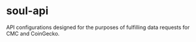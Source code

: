 # soul-api
API configurations designed for the purposes of fulfilling data requests for CMC and CoinGecko.
